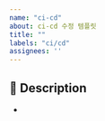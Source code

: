 ```yaml
---
name: "ci-cd"
about: ci-cd 수정 템플릿
title: ""
labels: "ci/cd"
assignees: ''
---
```

## 📌 Description
- 
